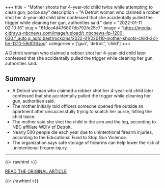 +++
title = "Mother shoots her 4-year-old child twice while attempting to clean gun, police say"
description = "A Detroit woman who claimed a robber shot her 4-year-old child later confessed that she accidentally pulled the trigger while cleaning her gun, authorities said."
date = "2022-01-11 02:10:16"
slug = "61dce4d476807db792fe25c7"
image = "https://media-cldnry.s-nbcnews.com/image/upload/t_nbcnews-fp-1200-630,f_auto,q_auto:best/rockcms/2022-01/220110-mother-shoots-child-2x1-bn-1310-59d016.jpg"
categories = ['gun', 'detroit', 'child']
+++

A Detroit woman who claimed a robber shot her 4-year-old child later confessed that she accidentally pulled the trigger while cleaning her gun, authorities said.

## Summary

- A Detroit woman who claimed a robber shot her 4-year-old child later confessed that she accidentally pulled the trigger while cleaning her gun, authorities said.
- The mother initially told officers someone opened fire outside an apartment after unsuccessfully trying to snatch her purse, hitting the child twice.
- The mother said she shot the child in the arm and the leg, according to NBC affiliate WDIV of Detroit.
- Nearly 500 people die each year due to unintentional firearm injuries, according to the Educational Fund to Stop Gun Violence.
- The organization says safe storage of firearms can help lower the risk of unintentional firearm injury.

---

{{< rawhtml >}}
  <p class="article-category">
    <a target="_blank" href="https://www.nbcnews.com/news/us-news/mother-shoots-4-year-old-child-twice-attempting-clean-gun-police-say-rcna11639">READ THE ORIGINAL ARTICLE</a>
  </p>
{{< /rawhtml >}}
